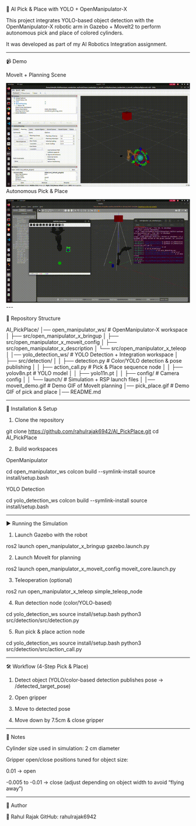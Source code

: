

🤖 AI Pick & Place with YOLO + OpenManipulator-X

This project integrates YOLO-based object detection with the OpenManipulator-X robotic arm in Gazebo + MoveIt2 to perform autonomous pick and place of colored cylinders.

It was developed as part of my AI Robotics Integration assignment.


---

📹 Demo

MoveIt + Planning Scene

<img src="moveit_demo.gif" width="600"/>Autonomous Pick & Place

<img src="pick_place.gif" width="600"/>
---

📂 Repository Structure

AI_PickPlace/
│── open_manipulator_ws/        # OpenManipulator-X workspace
│   ├── src/open_manipulator_x_bringup
│   ├── src/open_manipulator_x_moveit_config
│   ├── src/open_manipulator_x_description
│   └── src/open_manipulator_x_teleop
│
│── yolo_detection_ws/          # YOLO Detection + Integration workspace
│   ├── src/detection/
│   │   ├── detection.py        # Color/YOLO detection & pose publishing
│   │   ├── action_call.py      # Pick & Place sequence node
│   │   ├── yolov8n.pt          # YOLO model
│   │   ├── yolo11n.pt
│   │   ├── config/             # Camera config
│   │   └── launch/             # Simulation + RSP launch files
│
│── moveit_demo.gif             # Demo GIF of MoveIt planning
│── pick_place.gif              # Demo GIF of pick and place
│── README.md


---

🚀 Installation & Setup

1. Clone the repository

git clone https://github.com/rahulrajak6942/AI_PickPlace.git
cd AI_PickPlace

2. Build workspaces

OpenManipulator

cd open_manipulator_ws
colcon build --symlink-install
source install/setup.bash

YOLO Detection

cd yolo_detection_ws
colcon build --symlink-install
source install/setup.bash


---

▶️ Running the Simulation

1. Launch Gazebo with the robot

ros2 launch open_manipulator_x_bringup gazebo.launch.py

2. Launch MoveIt for planning

ros2 launch open_manipulator_x_moveit_config moveit_core.launch.py

3. Teleoperation (optional)

ros2 run open_manipulator_x_teleop simple_teleop_node

4. Run detection node (color/YOLO-based)

cd yolo_detection_ws
source install/setup.bash
python3 src/detection/src/detection.py

5. Run pick & place action node

cd yolo_detection_ws
source install/setup.bash
python3 src/detection/src/action_call.py


---

🛠️ Workflow (4-Step Pick & Place)

1. Detect object (YOLO/color-based detection publishes pose → /detected_target_pose)


2. Open gripper


3. Move to detected pose


4. Move down by 7.5cm & close gripper




---

📌 Notes

Cylinder size used in simulation: 2 cm diameter

Gripper open/close positions tuned for object size:

0.01 → open

-0.005 to -0.01 → close (adjust depending on object width to avoid “flying away”)




---

📧 Author

👤 Rahul Rajak
GitHub: rahulrajak6942



